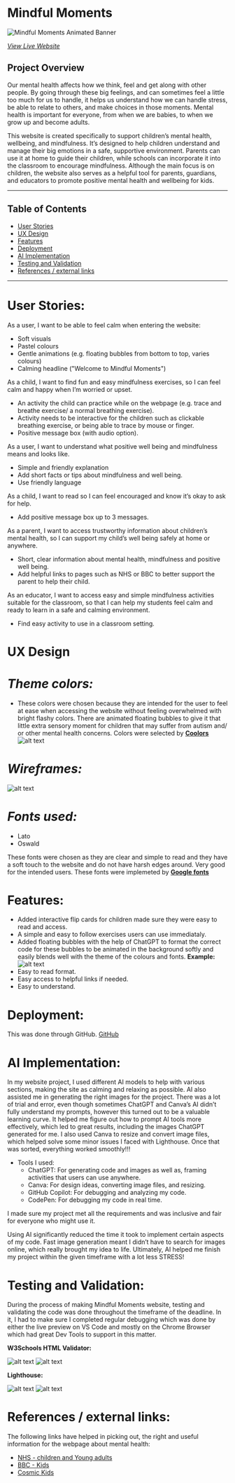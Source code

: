 # **Mindful Moments**

  
   ![Mindful Moments Animated Banner](../mindful-moments/assets/images/animated-banner.gif)  

 *[View Live Website](https://zaenba.github.io/mindful-moments/)*

## **Project Overview**
Our mental health affects how we think, feel and get along with other people. By going through these big feelings, and can sometimes feel a little too much for us to handle, it helps us understand how we can handle stress, be able to relate to others, and make choices in those moments. Mental health is important for everyone, from when we are babies, to when we grow up and become adults.

This website is created specifically to support children’s mental health, wellbeing, and mindfulness. It’s designed to help children understand and manage their big emotions in a safe, supportive environment. Parents can use it at home to guide their children, while schools can incorporate it into the classroom to encourage mindfulness. Although the main focus is on children, the website also serves as a helpful tool for parents, guardians, and educators to promote positive mental health and wellbeing for kids.


---

## **Table of Contents**

- [User Stories](#user-stories)
- [UX Design](#ux-design)
- [Features](#features)
- [Deployment](#deployment)
- [AI Implementation](#ai-implementation)
- [Testing and Validation](#testing-and-validation)
- [References / external links](#references)

---

# **User Stories:**
As a user, I want to be able to feel calm when entering the website:
- Soft visuals
- Pastel colours
- Gentle animations (e.g. floating bubbles from bottom to top, varies colours)
- Calming headline ("Welcome to Mindful Moments")

As a child, I want to find fun and easy mindfulness exercises, so I can feel calm and happy when I’m worried or upset.
 - An activity the child can practice while on the webpage (e.g. trace and breathe exercise/ a normal breathing exercise).
- Activity needs to be interactive for the children such as clickable breathing exercise, or being able to trace by mouse or finger.
- Positive message box (with audio option).

As a user, I want to understand what positive well being and mindfulness means and looks like.
- Simple and friendly explanation
- Add short facts or tips about mindfulness and well being.
- Use friendly language

As a child, I want to read so I can feel encouraged and know it’s okay to ask for help.
- Add positive message box up to 3 messages.

As a parent, I want to access trustworthy information about children’s mental health, so I can support my child’s well being safely at home or anywhere.
- Short, clear information about mental health, mindfulness and positive well being.
- Add helpful links to pages such as NHS or BBC to better support the parent to help their child.

As an educator, I want to access easy and simple mindfulness activities suitable for the classroom, so that I can help my students feel calm and ready to learn in a safe and calming environment.
- Find easy activity to use in a classroom setting.

# **UX Design**
# *Theme colors:*
- These colors were chosen because they are intended for the user to feel at ease when accessing the website without feeling overwhelmed with bright flashy colors. There are animated floating bubbles to give it that little extra sensory moment for children that may suffer from autism and/ or other mental health concerns. Colors were selected by [**Coolors**](https://coolors.co/393e41-d3d0cb-e7e5df-44bba4-e7bb41)
![alt text](assets/images/color-palette.png)
# *Wireframes:*
![alt text](assets/images/wireframe.png)

# *Fonts used:*
- Lato
- Oswald

These fonts were chosen as they are clear and simple to read and they have a soft touch to the website and do not have harsh edges around. Very good for the intended users. These fonts were implemeted by [**Google fonts**](https://fonts.googleapis.com/css2?family=Lato:wght@300&family=Oswald:wght@200;300;400;500;600;700&display=swap)


# **Features:**

- Added interactive flip cards for children made sure they were easy to read and access.
- A simple and easy to follow exercises users can use immediataly.
- Added floating bubbles with the help of ChatGPT to format the correct code for these bubbles to be animated in the background softly and easily blends well with the theme of the colours and fonts.
**Example:**
![alt text](assets/images/animated-bubbles.gif)
- Easy to read format.
- Easy access to helpful links if needed.
- Easy to understand.

# **Deployment:**
This was done through GitHub. [GitHub](https://github.com/)

# **AI Implementation:**
In my website project, I used different AI models to help with various sections, making the site as calming and relaxing as possible. AI also assisted me in generating the right images for the project. There was a lot of trial and error, even though sometimes ChatGPT and Canva’s AI didn’t fully understand my prompts, however this turned out to be a valuable learning curve. It helped me figure out how to prompt AI tools more effectively, which led to great results, including the images ChatGPT generated for me. I also used Canva to resize and convert image files, which helped solve some minor issues I faced with Lighthouse. Once that was sorted, everything worked smoothly!!!

- Tools I used:
     - ChatGPT: For generating code and images as well as, framing activities that users can use anywhere.
    - Canva: For design ideas, converting image files, and resizing.
    - GitHub Copilot: For debugging and analyzing my code.
    - CodePen: For debugging my code in real time.

I made sure my project met all the requirements and was inclusive and fair for everyone who might use it.

Using AI significantly reduced the time it took to implement certain aspects of my code. Fast image generation meant I didn’t have to search for images online, which really brought my idea to life. Ultimately, AI helped me finish my project within the given timeframe with a lot less STRESS!



# **Testing and Validation:**

During the process of making Mindful Moments website, testing and validating the code was done throughout the timeframe of the deadline. In it, I had to make sure I completed regular debugging which was done by either the live preview on VS Code and mostly on the Chrome Browser which had great Dev Tools to support in this matter.

**W3Schools HTML Validator:**

![alt text](assets/images/html-passed.png)
![alt text](assets/images/w3c-css-passed.png)


**Lighthouse:**

![alt text](assets/images/desktop-lighthouse.png)
![alt text](assets/images/mobile-lighthouse.png)



# **References / external links:**
The following links have helped in picking out, the right and useful information for the webpage about mental health:
- [NHS - children and Young adults](https://www.nhs.uk/mental-health/children-and-young-adults/)
- [BBC - Kids](https://www.bbc.co.uk/bitesize/articles/zndp6v4)
- [Cosmic Kids](https://cosmickids.com/?s=mindfulness)












